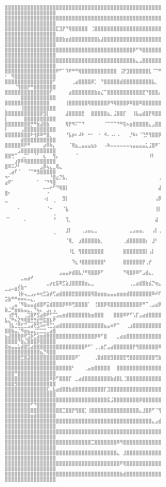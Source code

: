 ⣿⣿⣿⣿⣿⣿⣿⣿⣿⣿⣿⣿⣿⣿⣿⣿⣿⣿⣿⣿⣿⣿⣿⣿⣿⣿⣿⣿⣿⣿⣿⣿⣿⣿⣿⣿⣿⣿⣿⣿⣿⣿⣿⣿⣿⣿⣿⣿⣿⣿⣿⣿⣿⣿⣿⣿⣿⣿⣿⣿⣿⣿⣿⣿⣿
⣿⣿⣿⣿⣿⣿⣿⣿⣿⣿⣿⣿⣿⣿⣿⣿⣿⣿⣿⣿⣿⣿⣿⣿⣿⣿⣿⣿⣿⣿⣿⣿⣿⣿⣿⣿⣿⣿⣿⣿⣿⣿⣿⣿⣿⣿⣿⣿⣿⣿⣿⣿⣿⣿⣿⣿⣿⣿⣿⣿⣿⣿⣿⣿⣿
⣿⣿⣿⣿⣿⣿⣿⣿⣿⣿⣿⣿⣿⣿⣿⣿⣏⣹⡟⠙⢿⣿⣿⣿⣿⣿⠀⢈⣿⣿⣿⣿⣿⣿⣿⣿⣿⣿⣿⣿⣿⣿⣿⣿⣿⣿⣿⣿⣿⣿⣿⣿⣿⣿⣿⣿⣿⣿⣿⣿⣿⣿⣿⣿⣿
⣿⣿⣿⣿⣿⣿⣿⣿⣿⣿⣿⣿⣿⣿⣿⣿⣿⣿⣷⣶⣾⣿⣿⣿⣿⣿⣿⣿⣿⣧⣼⣿⣿⣿⣿⣿⣿⣿⣿⣿⣿⣿⣿⣿⣿⣿⣿⣿⣿⣿⣿⣿⣿⣿⣿⣿⣿⣿⣿⣿⣿⣿⣿⣿⣿
⣿⣿⣿⣿⣿⣿⣿⣿⣿⣿⣿⣿⣿⣿⣿⣿⣿⣿⣿⣿⣿⣿⣿⣿⣿⣿⣿⣿⣿⣿⣿⣿⣿⣿⣿⣿⣿⣿⣿⣿⡿⠋⠻⣿⣿⣿⣿⣿⣿⣿⣿⣿⣿⣿⣿⣿⣿⣿⣿⣿⣿⣿⣿⣿⣿
⣿⣿⣿⣿⣿⣿⣿⣿⣿⣿⣿⣿⣿⣿⣿⣿⣿⣿⣿⣿⣿⣿⣿⣿⣿⣿⣿⣿⣿⣿⣿⣿⣿⣿⣿⣿⣿⣿⣿⣿⣷⣄⣠⣿⣿⣿⣿⣿⣿⣿⣿⣿⣿⣿⣿⣿⣿⣿⣿⣿⣿⣿⣿⣿⣿
⣿⣿⣿⣿⣿⣿⣿⣿⣿⣿⣿⣿⣿⣿⣿⣿⠟⠋⠁⠹⠟⠛⠛⢿⣿⣿⣿⣿⣿⣿⣿⣿⣿⣿⣿⠀⢨⡟⣹⣿⣿⣿⣿⣿⣿⣇⠈⠉⠛⠂⠀⠻⣿⣿⣿⣿⣿⣿⣿⣿⣿⣿⣿⣿⣿
⣿⣿⣿⣿⣿⣿⣿⣿⣿⣿⣿⣿⣿⣿⣿⠋⠀⠀⠀⠀⠀⢀⣴⣿⣿⣿⣿⡿⡁⠀⠙⣿⣿⣿⣿⣿⣾⣿⣿⣿⣿⣿⣿⣿⣿⣿⣧⡀⠀⠀⠀⠀⠈⢻⣿⣿⡟⠛⣿⣿⣿⣿⣿⣿⣿
⣿⣿⣿⣿⣿⣿⣿⣿⣿⣿⣿⣿⣿⣿⠏⠀⠀⠀⠀⠀⣴⣿⣿⣿⣿⣿⣿⣿⣷⣶⣌⠉⣿⣿⣿⣿⣿⣿⣿⣿⣿⣿⣿⣟⠙⣿⣿⣿⡄⠀⠀⠀⠀⠀⣿⣿⣿⣿⣿⣿⣿⣿⣿⣿⣿
⣿⣿⣿⣿⣿⣿⣿⣿⣿⣿⣿⣿⣿⣿⠀⠀⠀⠀⠀⢸⣿⣿⣿⣿⣿⣿⢿⣿⣿⣿⣿⣿⡿⠻⢿⣿⣿⣿⡿⠿⣿⣿⠿⣿⣿⣿⣿⣿⣿⡀⠀⠀⠀⠀⢸⣿⣿⣿⣿⣿⣿⣿⣿⣿⣿
⣿⣿⣿⣿⣿⣿⣿⣿⣿⣿⣿⡿⣻⡇⠀⠀⠀⠀⠀⣼⣿⣿⣿⣿⣟⠀⠀⣿⣿⣿⣿⣿⣦⡀⣨⣿⣿⡏⠀⠀⢸⣧⣤⣾⣿⡟⢿⣿⣿⡇⠀⠀⠀⠀⠀⣿⣿⣿⣿⣿⣿⣿⣿⣿⣿
⣿⣿⣿⣿⣿⣿⣿⣿⡛⠛⣷⣼⣿⣷⠀⠀⠀⠀⠀⢿⡟⠻⠍⠉⠙⠀⠀⠀⠀⠀⠀⠈⠉⠉⠉⠙⠛⢯⠦⣶⣿⣿⣿⣿⣿⣄⣠⣿⣿⠇⠀⠀⠀⠀⢠⣿⣿⣿⣿⣿⣿⣿⣿⣿⣿
⣿⣿⣿⣿⣿⣿⣿⣿⠗⢺⡿⠿⠛⣿⡀⠀⠀⠀⠀⠘⣧⡶⠆⠼⠗⠀⠒⠂⠀⠐⠀⠺⠄⠠⠄⠠⠀⠀⠀⡘⠷⠆⠈⢙⡛⢻⣿⣿⡿⠀⠀⠀⠀⠀⣾⣿⣿⣿⣿⣿⣿⣿⣿⣿⣿
⣿⣿⣿⣿⣿⠿⠟⠛⠀⠀⠀⠀⡴⠿⠷⡄⠀⠀⠀⠀⠈⢿⣦⣀⣤⣤⣤⣦⡦⠀⠀⠠⠷⠤⠤⠤⠤⠤⠤⢤⣤⣤⣤⣤⣅⣨⣿⠟⠁⠀⠀⠀⠀⣠⣿⣿⣿⣿⣿⣿⣿⣿⣿⣿⣿
⣿⣿⢛⠉⠀⢀⡉⠁⠀⠈⠁⠀⣆⠀⠀⢻⡄⠀⠀⠀⠀⠀⠈⠀⠀⠀⠀⠀⠀⠀⠀⠀⠀⠀⠀⠀⠀⠀⠀⠀⠀⠀⠀⠀⠀⠸⠇⠀⠀⠀⠀⠀⣰⡿⠿⢿⣿⣿⣿⣿⣿⣿⣿⣿⣿
⣿⠿⠭⠜⠃⠀⠀⠀⠀⠀⠀⣠⡿⢦⣄⣀⢿⣄⠀⠀⠀⠀⠀⠀⠀⠀⠀⠀⠀⠀⠀⠀⠀⠀⠀⠀⠀⠀⠀⠀⠀⠀⠀⠀⠀⠀⠀⠀⠀⠀⢀⣴⠏⠈⠀⠀⠈⠉⠛⣻⣿⣿⣿⣿⣿
⠲⠂⠀⠀⠀⠀⠀⠀⠀⠀⠀⠀⠀⠀⠘⣿⣔⡙⣧⡀⠀⠀⠀⠀⠀⠀⠀⠀⠀⠀⠀⠀⠀⠀⠀⠀⠀⠀⠀⠀⠀⠀⠀⠀⠀⠀⠀⠀⢀⣴⠟⠁⠀⠀⠀⠀⠀⠀⠀⠁⠀⠈⠙⠻⣿
⠀⠀⠀⠀⠀⠀⠀⠀⠀⠀⠀⠀⠤⠤⠖⠋⠙⢿⣿⡇⠀⠀⠀⠀⠀⠀⠀⠀⠀⠀⠀⠀⠀⠀⠀⠀⠀⠀⠀⠀⠀⠀⠀⠀⠀⠀⠀⠀⣼⣿⠆⠀⠀⠀⠀⠀⠀⠀⠀⠀⠀⠀⠐⠀⠀
⠀⠀⠀⠀⠀⠀⠀⠀⠀⠀⠀⠀⠠⡆⠀⠀⠀⠀⣻⡇⠀⠀⠀⠀⠀⠀⠀⠀⠀⠀⠀⠀⠀⠀⠀⠀⠀⠀⠀⠀⠀⠀⠀⠀⠀⠀⠀⢠⡿⠉⠀⠀⠀⠀⠀⠀⠀⠀⠀⠀⠀⠀⠀⠀⠈
⠀⠀⠀⠀⠂⠀⠀⠀⠀⠀⠀⠀⠀⠈⠒⠀⠀⠀⠈⣧⠀⠀⠀⠀⠀⠀⠀⠀⠀⠀⠀⠀⠀⠀⠀⠀⠀⠀⠀⠀⠀⠀⠀⠀⠀⠀⠀⢸⡇⠀⠀⠀⠀⠀⠀⠀⠀⠀⠀⠀⠀⠀⠀⠀⠠
⠈⠁⠀⠀⠀⠀⠄⠀⠀⠀⠀⠀⠀⠀⠀⠘⠀⠀⠀⢹⡀⠀⠀⠀⠀⠀⠀⠀⠀⠀⠀⠀⠀⠀⠀⠀⠀⠀⠀⠀⠀⠀⠀⠀⠀⠀⠀⣼⠀⠀⠀⠀⠀⠀⠀⠀⠀⠀⠀⠀⠀⠀⠀⠀⠀
⠀⠀⠀⠀⠀⠀⠀⠀⠀⠀⠀⠀⠀⠀⠀⠀⠀⠀⠀⣸⡇⠀⠀⠀⢀⣠⣤⣄⣀⠀⠀⠀⠀⠀⠀⠀⠀⠀⠀⣀⣠⣤⣤⡀⠀⠀⢠⡇⢀⠀⠀⠀⠀⠀⠀⠀⠀⠀⠀⠀⠀⠀⠀⠀⠈
⠀⠀⠀⠀⠀⠀⠀⠀⠀⠀⠀⠀⠀⠀⠀⠀⠀⠀⠀⠈⢿⡀⠀⣰⣿⣿⣿⣿⣿⣷⡀⠀⠀⠀⠀⠀⠀⢀⣾⣿⣿⣿⣿⣿⡆⠀⣸⠃⠀⠀⠀⠀⠀⠀⠀⠀⠀⠀⠀⠀⠀⠀⠀⠀⠀
⠀⠀⠀⠀⠀⠀⠀⠀⠀⠀⠀⠀⠀⠀⠀⠀⠀⠀⠀⠀⠸⣇⠀⢻⣿⣿⣿⣿⣿⣿⣿⠀⠀⠀⠀⠀⠀⣿⣿⣿⣿⣿⣿⣿⡇⢠⡇⠀⠀⠀⠀⠀⠀⠀⠀⠀⠀⠀⠀⠀⠀⠀⠀⠀⠀
⠀⠀⠀⠀⠀⠀⠀⠀⠀⠀⠀⠀⠀⠀⠀⠀⠀⠀⠀⠀⠀⠹⣆⠸⣿⣿⣿⣿⣿⣿⣿⠃⠀⠀⠀⠀⠀⣿⣿⣿⣿⣿⣿⡟⢀⡞⠀⠀⠀⠀⠀⠀⠀⠀⠀⠀⠀⠀⠀⠀⠀⠀⠀⠀⠀
⠀⠀⠀⠀⠀⠀⠀⠀⠀⠀⠀⠀⠀⠀⠀⠀⠀⣠⣤⣤⡶⣾⣿⣧⡘⠛⢿⣿⣿⡿⠋⠀⠀⠀⠀⠀⠀⠙⢿⣿⡿⠿⠋⣠⣾⣄⡀⠀⠀⠀⠀⠀⠀⠀⣀⣤⣴⠞⠀⠀⠀⠀⠀⠀⠀
⠀⠀⠀⠀⢀⡀⠀⠀⠀⠀⠀⠀⠀⣀⡴⣖⣯⠿⣋⣵⣸⣿⣿⣿⣿⣶⣄⣀⠀⠀⠀⠀⠀⠀⠀⠀⠀⠀⠀⢀⣀⣴⣾⣿⣷⣮⡙⢶⣄⣀⣠⠤⣶⡫⠿⠉⠀⠀⠀⠀⠀⠀⠀⠀⠀
⠀⠀⠀⠀⢸⡷⢤⣀⣠⡤⠶⢖⣋⣵⡾⢋⣴⣾⣿⣿⣿⣟⣿⣿⣿⣿⣿⢿⣿⣶⣶⣶⣤⣤⣤⣶⣶⣶⣾⣿⣿⣿⣿⣿⣿⣿⠿⠞⠏⣩⣷⠛⠛⠶⠶⠦⠤⣄⡀⠀⠀⠀⠀⠀⠀
⠀⠀⢀⣤⠈⠻⣷⣤⣤⣴⣾⣿⠟⣭⣾⣿⣿⣿⡿⠿⠿⢛⣿⣿⣿⣿⠁⠀⢘⣿⣿⡿⢿⣿⣿⣿⣿⣿⣿⣿⣿⣿⡿⠛⠉⢀⣠⣴⡿⣷⣈⠛⣶⣶⣦⣤⣄⡀⠙⢦⡄⠀⣠⡄⢠
⠀⢰⡟⢻⡀⠀⢀⣩⣿⠟⣫⣴⡿⠟⠋⣉⣡⣤⣶⣾⣿⣿⣿⣿⣿⣿⣷⣶⣿⣿⣿⠀⠀⠀⣿⣿⣿⠿⠟⠋⢡⡏⣠⣴⣾⣿⣿⣿⣿⣧⣌⠛⠦⣝⠻⢿⣿⣛⣛⣞⣛⣯⣿⡧⠟
⠀⢸⣧⣈⣛⣋⣉⣠⣴⢟⣫⠵⠖⢛⣉⣡⣴⣾⣿⣿⣿⣿⣿⣿⣿⣿⣿⣿⣿⣿⣿⣦⣤⠶⠟⠉⠀⠀⢀⣰⣿⣿⣿⣿⣿⣿⣿⣿⣿⣿⣿⣷⣤⡈⠻⣶⣦⣤⣌⣉⣉⣉⣀⣴⣿
⣦⣼⣿⣿⣿⡿⢟⣩⡷⣋⣵⣶⣾⣿⣿⣿⣿⣿⣿⣿⣿⣿⣿⣿⣿⣿⣿⣿⡿⠿⠋⣿⠀⠀⠀⣀⣴⣶⣿⣿⣿⣿⣿⣿⣿⣿⣿⣿⣿⣿⣿⣿⣿⠙⣷⣌⣿⣿⣿⡿⣿⣿⣿⣿⣿
⣿⣶⣤⣤⣥⣾⣿⣫⣴⣿⣿⣿⣿⣿⣿⣿⣿⣿⣿⣿⣿⣿⣿⣿⣿⠟⠋⠁⢀⢀⣶⡋⣠⣴⣿⣿⣿⣿⣿⣿⡟⢻⣿⣿⣿⣿⣿⣿⠿⣿⣿⣿⣿⣿⣿⣿⣿⣿⣿⣿⣦⡙⢿⣿⣿
⣿⣿⣿⣿⣿⣛⣿⣽⣿⣿⣿⣿⣿⣿⣿⣿⣿⣿⣿⣿⣿⣿⠟⠁⠀⠀⠀⠀⢀⣿⣾⣿⣿⣻⣿⣿⣿⣟⢛⣿⣿⣿⣿⣿⣿⣿⣿⢛⣷⣿⣿⣿⣿⣿⣿⣿⣿⣿⣿⣿⣿⣿⣿⣿⣿
⣿⣿⣿⣿⣿⣿⣿⣿⣿⣿⣿⣿⣿⣿⣿⣿⣿⣿⣿⣿⣿⠃⠀⠀⠀⢀⣤⣶⣿⣿⣿⣿⣿⠀⠀⣿⣿⣿⣿⣿⣿⣿⣿⣿⣿⣿⣿⣿⣿⣿⣿⣿⠛⣿⣿⣿⣿⣿⣿⣿⣿⣿⣿⣿⣿
⣿⣿⣿⣿⣿⣿⣿⣿⣿⣿⣿⣿⣿⣿⠿⡿⠋⣿⣿⣿⡏⠀⣀⣴⣾⣿⣿⣿⣿⣿⣿⣿⣿⣷⣾⣿⣇⢈⣿⣿⣿⣿⣿⣿⣿⣿⣿⣿⣿⣿⣿⣿⣻⣿⣿⣿⣿⣿⣿⣿⣿⣿⣿⣿⣿
⣿⣿⣿⣿⣿⣿⣿⣿⣿⣿⣿⣿⣿⣏⣀⣧⣴⣾⣿⣿⣷⣾⣿⣿⣿⣿⣿⣿⣿⣿⣿⡏⣹⣿⣿⣿⣿⣿⣿⣿⣿⣿⣿⣿⣿⣿⣿⣿⣿⣿⣿⣿⣿⣿⣿⣿⣿⣿⣿⣿⣿⣿⣿⣿⣿
⣿⣿⣿⣿⣿⣿⣿⣿⣿⣿⣿⣿⣿⣿⣿⣿⣿⣿⣿⣿⣿⣿⣿⣿⣿⣿⣿⣿⣿⣿⣿⣿⣯⣨⣿⣿⣿⣿⣿⣿⣿⣿⡿⣿⣿⣿⣿⣿⣿⣿⣿⣿⣿⣿⣿⣿⣿⠋⠙⣿⣿⣿⣿⣿⣿
⣿⣿⣿⣿⣿⣿⣿⣿⣿⣿⣿⣿⣿⣿⣿⣿⣿⣿⣉⣿⣿⡟⢻⣿⣿⡁⢸⣿⣿⣿⣿⣿⣿⣿⣿⣿⣿⣿⣿⣿⣿⣿⣄⣸⣿⡿⠋⠈⢻⣿⣿⣿⣿⣿⣿⣿⣿⣶⣾⣿⣿⣿⣿⣿⣿
⣿⣿⣿⣿⣿⣿⣿⣿⣿⣿⣿⣿⣿⣿⣿⣿⣿⣿⣿⣿⣿⣿⣿⣿⣿⣿⣿⣿⣿⣿⣿⣿⣿⣿⣿⣿⣿⣿⣿⣿⣿⣿⣿⣿⣿⣿⣄⣠⣾⣿⣿⣿⣿⣿⣿⣿⣿⣿⣿⣿⣿⣿⣿⣿⣿
⣿⣿⣿⣿⣿⣿⣿⣿⣿⣿⣿⣿⣿⣿⣿⣿⣿⣿⣿⣿⣿⣿⣿⣿⣿⣿⣿⣿⣿⣿⣿⣿⣿⣿⣿⣿⣿⣿⣿⣿⣿⣿⣿⣿⣿⣿⣿⣿⣿⣿⣿⣿⣿⣿⣿⣿⣿⣿⣿⣿⣿⣿⣿⣿⣿
⣿⣿⣿⣿⣿⣿⣿⣿⣿⣿⣿⣿⣿⣿⣿⣿⣿⣿⣿⣿⣿⣿⣿⣿⣿⣿⣿⣉⣿⣿⣿⣿⣿⣿⣿⠿⠻⣿⣿⣿⣿⣿⣿⣿⣿⣿⣿⣿⣿⣿⣿⣿⣿⣿⣿⣿⣿⣿⣿⣿⣿⣿⣿⣿⣿
⣿⣿⣿⣿⣿⣿⣿⣿⣿⣿⣿⣿⣿⣿⣿⣿⣿⣿⣿⣿⣿⣿⣿⣿⣿⣿⣿⣿⣿⣿⣿⣿⣿⣿⣿⣄⠀⣸⣿⣿⣿⣿⣿⣿⣿⣿⣿⣿⣿⣿⣿⣿⣿⣿⣿⣿⣿⣿⣿⣿⣿⣿⣿⣿⣿
⣿⣿⣿⣿⣿⣿⣿⣿⣿⣿⣿⣿⣿⣿⣿⣿⣿⣿⣿⣿⣿⣿⣿⣿⣿⣿⣿⣿⣿⣿⣿⣿⣿⣿⣿⣿⠟⢿⣿⣿⣿⣿⣿⣿⣿⣿⣿⣿⣿⣿⣿⣿⣿⣿⣿⣿⣿⣿⣿⣿⣿⣿⣿⣿⣿
⣿⣿⣿⣿⣿⣿⣿⣿⣿⣿⣿⣿⣿⣿⣿⣿⣿⣿⣿⣿⣿⣿⣿⣿⣿⣿⣿⣿⣿⣿⣿⣿⣿⣿⣿⣿⣷⣾⣿⣿⣿⣿⣿⣿⣿⣿⣿⣿⣿⣿⣿⣿⣿⣿⣿⣿⣿⣿⣿⣿⣿⣿⣿⣿⣿
